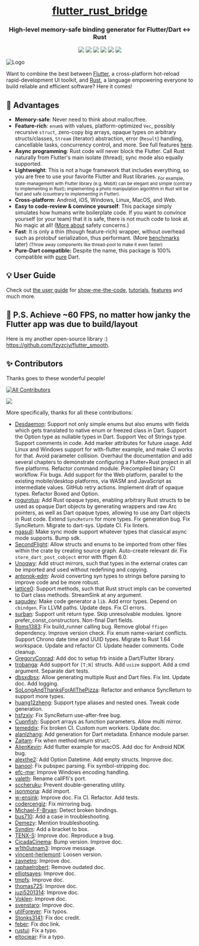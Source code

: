<h1 align="center" style="border-bottom: none">
    <b><a href="https://github.com/fzyzcjy/flutter_rust_bridge">flutter_rust_bridge</a></b>
</h1>

<h3 align="center">High-level memory-safe binding generator for Flutter/Dart <-> Rust</h3>

<p align="center">
<a href="https://crates.io/crates/flutter_rust_bridge"><img src="https://img.shields.io/crates/v/flutter_rust_bridge.svg"></a>
<a href="https://github.com/fzyzcjy/flutter_rust_bridge"><img src="https://img.shields.io/pub/v/flutter_rust_bridge.svg"></a>
<a href="https://github.com/fzyzcjy/flutter_rust_bridge)"><img src="https://img.shields.io/github/stars/fzyzcjy/flutter_rust_bridge"></a>
<a href="https://github.com/fzyzcjy/flutter_rust_bridge/actions/workflows/ci.yaml"><img src="https://github.com/fzyzcjy/flutter_rust_bridge/actions/workflows/ci.yaml/badge.svg"></a>
<a href="https://github.com/fzyzcjy/flutter_rust_bridge/actions/workflows/post_release.yaml"><img src="https://github.com/fzyzcjy/flutter_rust_bridge/actions/workflows/post_release.yaml/badge.svg"></a>
<a href="https://app.codacy.com/gh/fzyzcjy/flutter_rust_bridge?utm_source=github.com&utm_medium=referral&utm_content=fzyzcjy/flutter_rust_bridge&utm_campaign=Badge_Grade_Settings"><img src="https://api.codacy.com/project/badge/Grade/6afbdad19e7245adbf9e9771777be3d7"></a>
</p>

![Logo](https://github.com/fzyzcjy/flutter_rust_bridge/raw/master/book/logo.png)

Want to combine the best between [Flutter](https://flutter.dev/), a cross-platform hot-reload rapid-development UI toolkit, and [Rust](https://www.rust-lang.org/), a language empowering everyone to build reliable and efficient software? Here it comes!

## 🚀 Advantages

- **Memory-safe**: Never need to think about malloc/free.
- **Feature-rich**: `enum`s with values, platform-optimized `Vec`, possibly recursive `struct`, zero-copy big arrays, opaque types on arbitrary structs/classes, `Stream` (iterator) abstraction, error (`Result`) handling, cancellable tasks, concurrency control, and more. See full features [here](https://fzyzcjy.github.io/flutter_rust_bridge/feature.html).
- **Async programming**: Rust code will never block the Flutter. Call Rust naturally from Flutter's main isolate (thread); sync mode also equally supported.
- **Lightweight**: This is not a huge framework that includes everything, so you are free to use your favorite Flutter and Rust libraries. <sub>For example, state-management with Flutter library (e.g. MobX) can be elegant and simple (contrary to implementing in Rust); implementing a photo manipulation algorithm in Rust will be fast and safe (countrary to implementing in Flutter).</sub>
- **Cross-platform**: Android, iOS, Windows, Linux, MacOS, and Web.
- **Easy to code-review & convince yourself**: This package simply simulates how humans write boilerplate code. If you want to convince yourself (or your team) that it is safe, there is not much code to look at. No magic at all! ([More about](https://fzyzcjy.github.io/flutter_rust_bridge/safety.html) safety concerns.)
- **Fast**: It is only a thin (though feature-rich) wrapper, without overhead such as protobuf serialization, thus performant. (More [benchmarks](https://github.com/fzyzcjy/flutter_rust_bridge/issues/318#issuecomment-1034536815) later) <small>(Throw away components like thread-pool to make it even faster)</small>
- **Pure-Dart compatible:** Despite the name, this package is 100% compatible with [pure](https://github.com/fzyzcjy/flutter_rust_bridge/blob/master/frb_example/pure_dart/README.md) Dart.

## 💡 User Guide

Check out [the user guide](https://fzyzcjy.github.io/flutter_rust_bridge/) for [show-me-the-code](https://fzyzcjy.github.io/flutter_rust_bridge/quickstart.html), [tutorials](https://fzyzcjy.github.io/flutter_rust_bridge/tutorial_with_flutter.html), [features](https://fzyzcjy.github.io/flutter_rust_bridge/feature.html) and much more.

## 📎 P.S. Achieve ~60 FPS, no matter how janky the Flutter app was due to build/layout

Here is my another open-source library :) https://github.com/fzyzcjy/flutter_smooth.

## ✨ Contributors

Thanks goes to these wonderful people!

[![All Contributors](https://img.shields.io/github/all-contributors/fzyzcjy/flutter_rust_bridge?color=ee8449)](#contributors-)

<a href="https://github.com/fzyzcjy/flutter_rust_bridge/graphs/contributors">
  <img src="https://contrib.rocks/image?repo=fzyzcjy/flutter_rust_bridge" />
</a>

More specifically, thanks for all these contributions:

- [Desdaemon](https://github.com/Desdaemon): Support not only simple enums but also enums with fields which gets translated to native enum or freezed class in Dart. Support the Option type as nullable types in Dart. Support Vec of Strings type. Support comments in code. Add marker attributes for future usage. Add Linux and Windows support for with-flutter example, and make CI works for that. Avoid parameter collision. Overhaul the documentation and add several chapters to demonstrate configuring a Flutter+Rust project in all five platforms. Refactor command module. Precompiled binary CI workflow. Fix bugs. Add support for the Web platform, parallel to the existing mobile/desktop platforms, via WASM and JavaScript as intermediate values. GitHub retry actions. Implement draft of opaque types. Refactor Boxed and Option.
- [rogurotus](https://github.com/rogurotus): Add Rust opaque types, enabling arbitrary Rust structs to be used as opaque Dart objects by generating wrappers and raw Arc pointers, as well as Dart opaque types, allowing to use any Dart objects in Rust code. Extend `SyncReturn` for more types. Fix generation bug. Fix SyncReturn. Migrate to dart-sys. Update CI. Fix linters.
- [ngasull](https://github.com/ngasull): Make sync mode support whatever types that classical async mode supports. Bump sdk.
- [SecondFlight](https://github.com/SecondFlight): Allow structs and enums to be imported from other files within the crate by creating source graph. Auto-create relevant dir. Fix `store_dart_post_cobject` error with ffigen 6.0.
- [Unoqwy](https://github.com/Unoqwy): Add struct mirrors, such that types in the external crates can be imported and used without redefining and copying.
- [antonok-edm](https://github.com/antonok-edm): Avoid converting syn types to strings before parsing to improve code and be more robust.
- [lattice0](https://github.com/lattice0): Support methods, such that Rust struct impls can be converted to Dart class methods. StreamSink at any argument.
- [sagudev](https://github.com/sagudev): Make code generator a `lib`. Add error types. Depend on `cbindgen`. Fix LLVM paths. Update deps. Fix CI errors.
- [surban](https://github.com/surban): Support unit return type. Skip unresolvable modules. Ignore prefer_const_constructors. Non-final Dart fields.
- [Roms1383](https://github.com/Roms1383): Fix build_runner calling bug. Remove global `ffigen` dependency. Improve version check. Fix enum name-variant conflicts. Support Chrono date time and UUID types. Migrate to Rust 1.64 workspace. Update and refactor CI. Update header comments. Code cleanup.
- [GregoryConrad](https://github.com/GregoryConrad): Add doc to setup frb inside a Dart/Flutter library.
- [trobanga](https://github.com/trobanga): Add support for `[T;N]` structs. Add `usize` support. Add a cmd argument. Separate dart tests.
- [dbsxdbsx](https://github.com/dbsxdbsx): Allow generating multiple Rust and Dart files. Fix lint. Update doc. Add logging.
- [SoLongAndThanksForAllThePizza](https://github.com/SoLongAndThanksForAllThePizza): Refactor and enhance SyncReturn to support more types.
- [huang12zheng](https://github.com/huang12zheng): Support type aliases and nested ones. Tweak code generation.
- [hsfzxjy](https://github.com/hsfzxjy): Fix SyncReturn use-after-free bug.
- [Cupnfish](https://github.com/Cupnfish): Support arrays as function parameters. Allow multi mirror.
- [temeddix](https://github.com/temeddix): Fix broken CI. Custom num workers. Update doc.
- [alanlzhang](https://github.com/alanlzhang): Add generation for Dart metadata. Enhance module parser.
- [Zaitam](https://github.com/Zaitam): Fix when method return struct.
- [AlienKevin](https://github.com/AlienKevin): Add flutter example for macOS. Add doc for Android NDK bug.
- [alexthe2](https://github.com/alexthe2): Add Option Datetime. Add empty structs. Improve doc.
- [banool](https://github.com/banool): Fix pubspec parsing. Fix symbol-stripping doc.
- [efc-mw](https://github.com/efc-mw): Improve Windows encoding handling.
- [valeth](https://github.com/valeth): Rename callFfi's port.
- [sccheruku](https://github.com/sccheruku): Prevent double-generating utility.
- [jsonmona](https://github.com/jsonmona): Add import.
- [w-ensink](https://github.com/w-ensink): Improve doc. Fix CI. Refactor. Add tests.
- [codercengiz](https://github.com/codercengiz): Fix mirroring bug.
- [Michael-F-Bryan](https://github.com/Michael-F-Bryan): Detect broken bindings.
- [bus710](https://github.com/bus710): Add a case in troubleshooting.
- [Demezy](https://github.com/Demezy): Mention troubleshooting.
- [Syndim](https://github.com/Syndim): Add a bracket to box.
- [TENX-S](https://github.com/TENX-S): Improve doc. Reproduce a bug.
- [CicadaCinema](https://github.com/CicadaCinema): Bump version. Improve doc.
- [w1th0utnam3](https://github.com/w1th0utnam3): Improve message.
- [vincent-herlemont](https://github.com/vincent-herlemont): Loosen version.
- [zaynetro](https://github.com/zaynetro): Improve doc.
- [raphaelrobert](https://github.com/raphaelrobert): Remove oudated doc.
- [elliotsayes](https://github.com/elliotsayes): Improve doc.
- [tmpfs](https://github.com/tmpfs): Improve doc.
- [thomas725](https://github.com/thomas725): Improve doc.
- [juzi5201314](https://github.com/juzi5201314): Improve doc.
- [Voklen](https://github.com/Voklen): Improve doc.
- [svenstaro](https://github.com/svenstaro): Improve doc.
- [utilForever](https://github.com/utilForever): Fix typos.
- [Stonks3141](https://github.com/Stonks3141): Fix doc credit.
- [feber](https://github.com/feber): Fix doc link.
- [rustui](https://github.com/rustui): Fix a typo.
- [eltociear](https://github.com/eltociear): Fix a typo.
